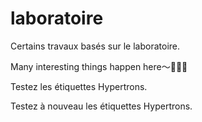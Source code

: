 # laboratoire

Certains travaux basés sur le laboratoire.

Many interesting things happen here～🎉🎉🎉

Testez les étiquettes Hypertrons.

Testez à nouveau les étiquettes Hypertrons.
